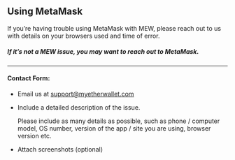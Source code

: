 ## Using MetaMask

<p>If you’re having trouble using MetaMask with MEW, please reach out to us with details on your browsers used and time of error.</p>

##### If it’s not a MEW issue, you may want to reach out to MetaMask.

* * *

#### Contact Form:

- Email us at support@myetherwallet.com

- <p>Include a detailed description of the issue.</p>
  <note>Please include as many details as possible, such as phone / computer model, OS number, version of the app / site you are using, browser version etc.</note>

- Attach screenshots (optional)
